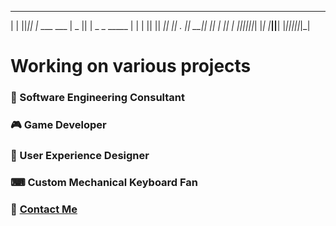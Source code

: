  _____  _  _              _____  _             
|   | ||_|| |_  ___  ___ |  _  || | _ _  _____ 
| | | || ||  _||  _|| . ||   __|| || | ||     |
|_|___||_||_|  |_|  |___||__|   |_||___||_|_|_|
                                               
# Working on various projects

### 💼 Software Engineering Consultant  
### 🎮 Game Developer  
### 🎨 User Experience Designer  
### ⌨ Custom Mechanical Keyboard Fan  

### 💬 [Contact Me](mailto:contact@nitroplum.com)

<!---
NitroPlum/NitroPlum is a ✨ special ✨ repository because its `README.md` (this file) appears on your GitHub profile.
You can click the Preview link to take a look at your changes.
--->
